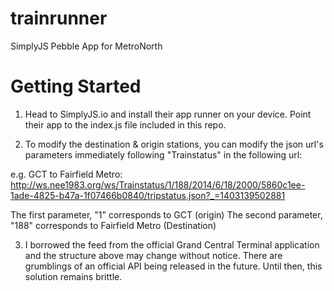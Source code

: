 trainrunner
===========

SimplyJS Pebble App for MetroNorth

# Getting Started #

1. Head to SimplyJS.io and install their app runner on your device.  Point their app to the index.js file included in this repo.

2. To modify the destination & origin stations, you can modify the json url's parameters immediately following "Trainstatus" in the following url:

e.g. GCT to Fairfield Metro:
http://ws.nee1983.org/ws/Trainstatus/1/188/2014/6/18/2000/5860c1ee-1ade-4825-b47a-1f07466b0840/tripstatus.json?_=1403139502881

The first parameter, "1" corresponds to GCT (origin)
The second parameter, "188" corresponds to Fairfield Metro (Destination)

3. I borrowed the feed from the official Grand Central Terminal application and the structure above may change without notice.  There are grumblings of an official API being released in the future.  Until then, this solution remains brittle.
